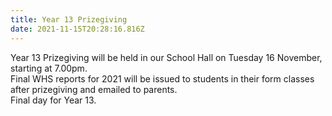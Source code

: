 ```yaml
---
title: Year 13 Prizegiving
date: 2021-11-15T20:28:16.816Z
---
```

Year 13 Prizegiving will be held in our School Hall on Tuesday 16 November, starting at 7.00pm.  
Final WHS reports for 2021 will be issued to students in their form classes after prizegiving and emailed to parents.   
Final day for Year 13.

